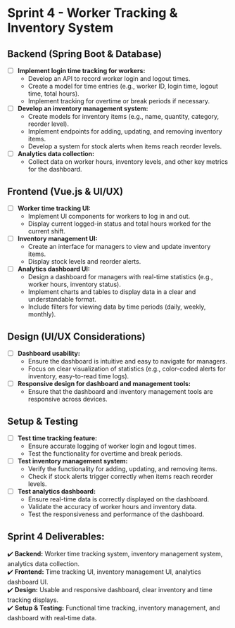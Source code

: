 # Sprint 4 - Worker Tracking & Inventory System

## Backend (Spring Boot & Database)
- [ ] **Implement login time tracking for workers:**
    - Develop an API to record worker login and logout times.
    - Create a model for time entries (e.g., worker ID, login time, logout time, total hours).
    - Implement tracking for overtime or break periods if necessary.
- [ ] **Develop an inventory management system:**
    - Create models for inventory items (e.g., name, quantity, category, reorder level).
    - Implement endpoints for adding, updating, and removing inventory items.
    - Develop a system for stock alerts when items reach reorder levels.
- [ ] **Analytics data collection:**
    - Collect data on worker hours, inventory levels, and other key metrics for the dashboard.

## Frontend (Vue.js & UI/UX)
- [ ] **Worker time tracking UI:**
    - Implement UI components for workers to log in and out.
    - Display current logged-in status and total hours worked for the current shift.
- [ ] **Inventory management UI:**
    - Create an interface for managers to view and update inventory items.
    - Display stock levels and reorder alerts.
- [ ] **Analytics dashboard UI:**
    - Design a dashboard for managers with real-time statistics (e.g., worker hours, inventory status).
    - Implement charts and tables to display data in a clear and understandable format.
    - Include filters for viewing data by time periods (daily, weekly, monthly).

## Design (UI/UX Considerations)
- [ ] **Dashboard usability:**
    - Ensure the dashboard is intuitive and easy to navigate for managers.
    - Focus on clear visualization of statistics (e.g., color-coded alerts for inventory, easy-to-read time logs).
- [ ] **Responsive design for dashboard and management tools:**
    - Ensure that the dashboard and inventory management tools are responsive across devices.

## Setup & Testing
- [ ] **Test time tracking feature:**
    - Ensure accurate logging of worker login and logout times.
    - Test the functionality for overtime and break periods.
- [ ] **Test inventory management system:**
    - Verify the functionality for adding, updating, and removing items.
    - Check if stock alerts trigger correctly when items reach reorder levels.
- [ ] **Test analytics dashboard:**
    - Ensure real-time data is correctly displayed on the dashboard.
    - Validate the accuracy of worker hours and inventory data.
    - Test the responsiveness and performance of the dashboard.

## Sprint 4 Deliverables:
✔️ **Backend:** Worker time tracking system, inventory management system, analytics data collection.  
✔️ **Frontend:** Time tracking UI, inventory management UI, analytics dashboard UI.  
✔️ **Design:** Usable and responsive dashboard, clear inventory and time tracking displays.  
✔️ **Setup & Testing:** Functional time tracking, inventory management, and dashboard with real-time data.
